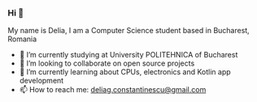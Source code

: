 ### Hi 👋
My name is Delia, I am a Computer Science student based in Bucharest, Romania

- 🔭 I’m currently studying at University POLITEHNICA of Bucharest
- 👯 I’m looking to collaborate on open source projects
- 🌱 I’m currently learning about CPUs, electronics and Kotlin app development
- 📫 How to reach me: deliag.constantinescu@gmail.com
